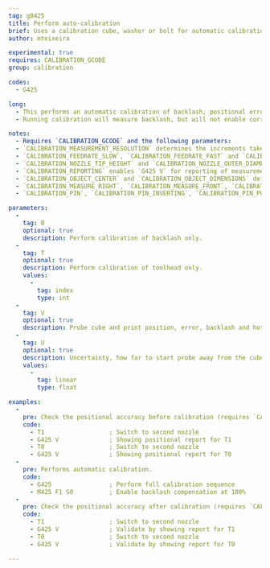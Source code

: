 ```yaml
---
tag: g0425
title: Perform auto-calibration
brief: Uses a calibration cube, washer or bolt for automatic calibration
author: mteixeira

experimental: true
requires: CALIBRATION_GCODE
group: calibration

codes:
  - G425

long:
  - This performs an automatic calibration of backlash, positional errors and nozzle offset by touching the nozzle on the sides of a bed mounted, electrically conductive cube, washer or bolt.
  - Running calibration will measure backlash, but will not enable correction. Use [`M425`](/docs/gcode/M425.html) to do so.

notes:
  - Requires `CALIBRATION_GCODE` and the following parameters:
  - `CALIBRATION_MEASUREMENT_RESOLUTION` determines the increments taken in mm when performing measurements
  - `CALIBRATION_FEEDRATE_SLOW`, `CALIBRATION_FEEDRATE_FAST` and `CALIBRATION_FEEDRATE_TRAVEL` determine the speed of motion during the calibration.
  - `CALIBRATION_NOZZLE_TIP_HEIGHT` and `CALIBRATION_NOZZLE_OUTER_DIAMETER` refer to the conical part of the nozzle tip
  - `CALIBRATION_REPORTING` enables `G425 V` for reporting of measurements
  - `CALIBRATION_OBJECT_CENTER` and `CALIBRATION_OBJECT_DIMENSIONS` define the true location and dimensions of a cube/bolt/washer mounted on the bed.
  - `CALIBRATION_MEASURE_RIGHT`, `CALIBRATION_MEASURE_FRONT`, `CALIBRATION_MEASURE_LEFT` and `CALIBRATION_MEASURE_BACK` define the usuable touch points. Comment out any sides which are unreachable by the probe. For best results, all four sides should be reachable.
  - `CALIBRATION_PIN`, `CALIBRATION_PIN_INVERTING`, `CALIBRATION_PIN_PULLDOWN` and `CALIBRATION_PIN_PULLUP` configure the pin used for calibration. For example, if the nozzle is grounded, the calibation cube would be connected to a digital input pin with a pull-up enabled.

parameters:
  -
    tag: B
    optional: true
    description: Perform calibration of backlash only.
  -
    tag: T
    optional: true
    description: Perform calibration of toolhead only.
    values:
      -
        tag: index
        type: int
  -
    tag: V
    optional: true
    description: Probe cube and print position, error, backlash and hotend offset. Requires `CALIBRATION_REPORTING`
  -
    tag: U
    optional: true
    description: Uncertainty, how far to start probe away from the cube (mm)
    values:
      -
        tag: linear
        type: float

examples:
  -
    pre: Check the positional accuracy before calibration (requires `CALIBRATION_REPORTING`)
    code:
      - T1                  ; Switch to second nozzle
      - G425 V              ; Showing positional report for T1
      - T0                  ; Switch to second nozzle
      - G425 V              ; Showing positional report for T0
  -
    pre: Performs automatic calibration.
    code:
      - G425                ; Perform full calibration sequence
      - M425 F1 S0          ; Enable backlash compensation at 100%
  -
    pre: Check the positional accuracy after calibration (requires `CALIBRATION_REPORTING`)
    code:
      - T1                  ; Switch to second nozzle
      - G425 V              ; Validate by showing report for T1
      - T0                  ; Switch to second nozzle
      - G425 V              ; Validate by showing report for T0

---
```

